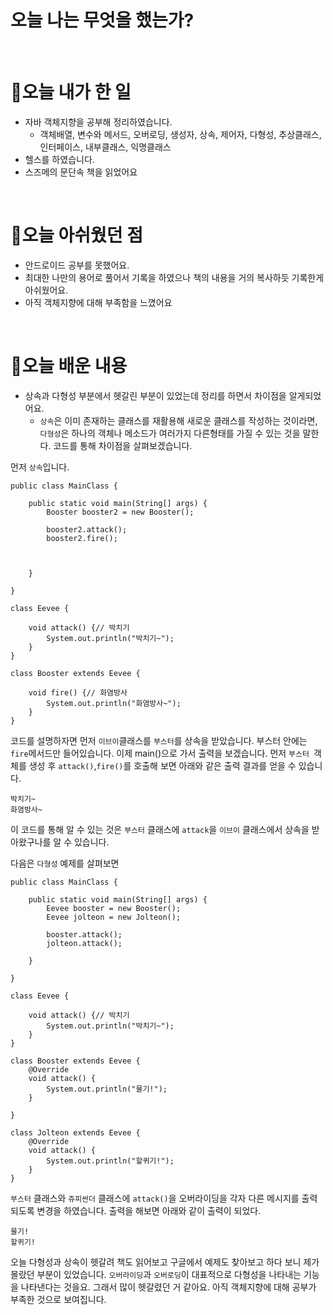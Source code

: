 # 오늘 나는 무엇을 했는가?
&nbsp;
# 🍙오늘 내가 한 일
* 자바 객체지향을 공부해 정리하였습니다.
    + 객체배열, 변수와 메서드, 오버로딩, 생성자, 상속, 제어자, 다형성, 추상클래스, 인터페이스, 내부클래스, 익명클래스
* 헬스를 하였습니다.
* 스즈메의 문단속 책을 읽었어요

&nbsp;
# 🍙오늘 아쉬웠던 점
* 안드로이드 공부를 못했어요.
* 최대한 나만의 용어로 풀어서 기록을 하였으나 책의 내용을 거의 복사하듯 기록한게 아쉬웠어요.
* 아직 객체지향에 대해 부족함을 느꼈어요

&nbsp;
# 🍙오늘 배운 내용
* 상속과 다형성 부분에서 헷갈린 부분이 있었는데 정리를 하면서 차이점을 알게되었어요.
    +  `상속`은 이미 존재하는 클래스를 재활용해 새로운 클래스를 작성하는 것이라면, `다형성`은 하나의 객체나 메소드가 여러가지 다른형태를 가질 수 있는 것을 말한다.
    코드를 통해  차이점을 살펴보겠습니다.

먼저 `상속`입니다.
```
public class MainClass {

	public static void main(String[] args) {
		Booster booster2 = new Booster();
		
		booster2.attack();
		booster2.fire();
		
		

	}

}

class Eevee {

	void attack() {// 박치기
		System.out.println("박치기~");
	}
}

class Booster extends Eevee {

	void fire() {// 화염방사
		System.out.println("화염방사~");
	}
}
```

코드를 설명하자면 먼저 `이브이`클래스를 `부스터`를 상속을 받았습니다. 부스터 안에는 `fire`메서드만 들어있습니다. 이제 main()으로 가서 출력을 보겠습니다. 먼저 `부스터 `객체를 생성 후 `attack()`,`fire()`를 호출해 보면 아래와 같은 출력 결과를 얻을 수 있습니다. 

```
박치기~
화염방사~
```

이 코드를 통해 알 수 있는 것은 `부스터` 클래스에 `attack`을  `이브이` 클래스에서 상속을 받아왔구나를 알 수 있습니다.

다음은 `다형성` 예제를 살펴보면
```
public class MainClass {

	public static void main(String[] args) {
		Eevee booster = new Booster();
		Eevee jolteon = new Jolteon();

		booster.attack();
		jolteon.attack();

	}

}

class Eevee {

	void attack() {// 박치기
		System.out.println("박치기~");
	}
}

class Booster extends Eevee {
	@Override
	void attack() {
		System.out.println("물기!");
	}

}

class Jolteon extends Eevee {
	@Override
	void attack() {
		System.out.println("할퀴기!");
	}
}
```

`부스터` 클래스와 `쥬피썬더` 클래스에 `attack()`을 오버라이딩을 각자 다른 메시지를 출력되도록 변경을 하였습니다. 출력을 해보면 아래와 같이 출력이 되었다.
```
물기!
할퀴기!
```
오늘 다형성과 상속이 헷갈려 책도 읽어보고 구글에서 예제도 찾아보고 하다 보니 제가 몰랐던 부분이 있었습니다. `오버라이딩`과 `오버로딩`이 대표적으로 다형성을 나타내는 기능을 나타낸다는 것을요. 그래서 많이 헷갈렸던 거 같아요.
아직 객체지향에 대해 공부가 부족한 것으로 보여집니다.
